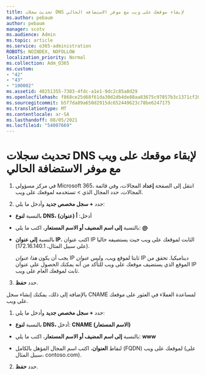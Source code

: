 ```yaml
---
title: تحديث سجلات DNS لإبقاء موقعك على ويب مع موفر الاستضافة الحالي
ms.author: pebaum
author: pebaum
manager: scotv
ms.audience: Admin
ms.topic: article
ms.service: o365-administration
ROBOTS: NOINDEX, NOFOLLOW
localization_priority: Normal
ms.collection: Adm_O365
ms.custom:
- "42"
- "43"
- "100002"
ms.assetid: 48251355-7383-4fdc-a1e1-9dc2c85a8d29
ms.openlocfilehash: f868ce25d68f61da30d2db4de88aa83675c97857b3c1371cf2039e0b03895a64
ms.sourcegitcommit: b5f7da89a650d2915dc652449623c78be6247175
ms.translationtype: MT
ms.contentlocale: ar-SA
ms.lasthandoff: 08/05/2021
ms.locfileid: "54007669"
---
```

# <a name="update-dns-records-to-keep-your-website-with-your-current-hosting-provider"></a>تحديث سجلات DNS لإبقاء موقعك على ويب مع موفر الاستضافة الحالي

1. في مركز مسؤولي Microsoft 365، انتقل إلى الصفحة **إعداد** المجالات، وفي قائمة المجالات، حدد المجال الذي  >  [](https://admin.microsoft.com/Adminportal#/Domains) تستخدمه لموقعك على ويب.

2. حدد **+ سجل مخصص جديد** وأدخل ما يلي:

  - بالنسبة **لنوع DNS،** أدخل: **أ (عنوان)**

  - بالنسبة **إلى اسم المضيف أو الاسم المستعار**، اكتب ما يلي: **@**

  - بالنسبة **إلى عنوان IP**، اكتب عنوان IP الثابت لموقعك على ويب حيث يستضيفه حاليا (على سبيل المثال، 172.16.140.1).

    يجب أن يكون  *هذا عنوان*  IP ثابتا لموقع ويب، وليس  *عنوان*  IP ديناميكيا. تحقق من الموقع الذي يستضيف موقعك على ويب للتأكد من أنه يمكنك الحصول على عنوان IP ثابت لموقعك العام على ويب.

3. حدد **حفظ**.

بالإضافة إلى ذلك، يمكنك إنشاء سجل CNAME لمساعدة العملاء في العثور على موقعك على ويب.
  
1. حدد **+ سجل مخصص جديد** وأدخل ما يلي:

  - بالنسبة **لنوع DNS،** أدخل: **CNAME (الاسم المستعار)**

  - بالنسبة **إلى اسم المضيف أو الاسم المستعار**، اكتب ما يلي: **www**

  - لنقاط **العنوان**، اكتب اسم المجال المؤهل بالكامل (FQDN) لموقعك على ويب (على سبيل المثال، contoso.com).

2. حدد **حفظ**.
